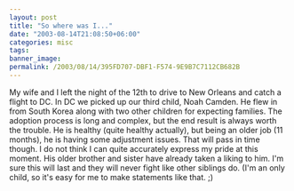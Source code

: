 ```yaml
---
layout: post
title: "So where was I..."
date: "2003-08-14T21:08:50+06:00"
categories: misc 
tags: 
banner_image: 
permalink: /2003/08/14/395FD707-DBF1-F574-9E9B7C7112CB682B
---
```


My wife and I left the night of the 12th to drive to New Orleans and catch a flight to DC. In DC we picked up our third child, Noah Camden. He flew in from South Korea along with two other children for expecting families. The adoption process is long and complex, but the end result is always worth the trouble. He is healthy (quite healthy actually), but being an older job (11 months), he is having some adjustment issues. That will pass in time though. I do not think I can quite accurately express my pride at this moment. His older brother and sister have already taken a liking to him. I'm sure this will last and they will never fight like other siblings do. (I'm an only child, so it's easy for me to make statements like that. ;)
